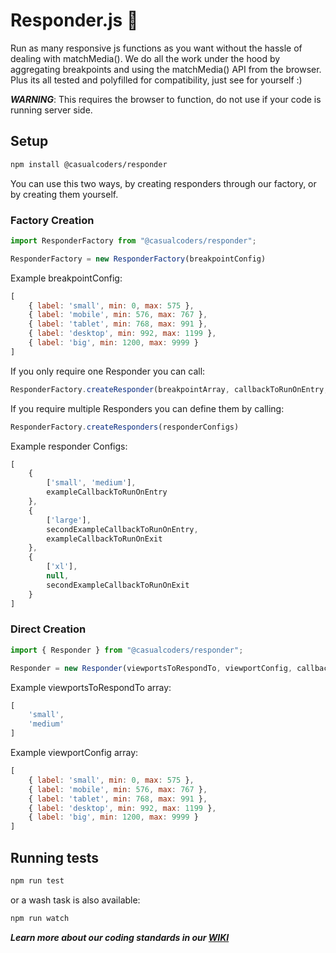 # Responder.js 🚀

Run as many responsive js functions as you want without the hassle of dealing with matchMedia(). We do all the work under the hood by aggregating breakpoints and using the matchMedia() API from the browser. Plus its all tested and polyfilled for compatibility, just see for yourself :)

**_WARNING_**: This requires the browser to function, do not use if your code is running server side.

## Setup

```bash
npm install @casualcoders/responder
```

You can use this two ways, by creating responders through our factory, or by creating them yourself.

### Factory Creation

```javascript
import ResponderFactory from "@casualcoders/responder";

ResponderFactory = new ResponderFactory(breakpointConfig)
```

Example breakpointConfig:

```javascript
[
    { label: 'small', min: 0, max: 575 },
    { label: 'mobile', min: 576, max: 767 },
    { label: 'tablet', min: 768, max: 991 },
    { label: 'desktop', min: 992, max: 1199 },
    { label: 'big', min: 1200, max: 9999 }
]
```

If you only require one Responder you can call:

```javascript
ResponderFactory.createResponder(breakpointArray, callbackToRunOnEntry, callbackToRunOnExit)
```

If you require multiple Responders you can define them by calling:

```javascript
ResponderFactory.createResponders(responderConfigs)
```

Example responder Configs:

```javascript
[
    {
        ['small', 'medium'],
        exampleCallbackToRunOnEntry
    },
    {
        ['large'],
        secondExampleCallbackToRunOnEntry,
        exampleCallbackToRunOnExit
    },
    {
        ['xl'],
        null,
        secondExampleCallbackToRunOnExit
    }
]
```

### Direct Creation

```javascript
import { Responder } from "@casualcoders/responder";

Responder = new Responder(viewportsToRespondTo, viewportConfig, callbackToRunOnEntry, callbackToRunOnExit)
```

Example viewportsToRespondTo array:

```javascript
[
    'small',
    'medium'
]
```

Example viewportConfig array:

```javascript
[
    { label: 'small', min: 0, max: 575 },
    { label: 'mobile', min: 576, max: 767 },
    { label: 'tablet', min: 768, max: 991 },
    { label: 'desktop', min: 992, max: 1199 },
    { label: 'big', min: 1200, max: 9999 }
]
```

## Running tests

```bash
npm run test
```

or a wash task is also available:

```bash
npm run watch
```

***Learn more about our coding standards in our [WIKI](https://github.com/casualcoders/responder/wiki/Coding-Standards)***

